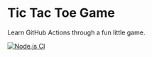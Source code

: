 # Tic Tac Toe Game

Learn GitHub Actions through a fun little game.

[![Node.js CI](https://github.com/tonnytg/github-actions-for-ci/actions/workflows/node.js.yml/badge.svg?branch=tonnytg-patch-1)](https://github.com/tonnytg/github-actions-for-ci/actions/workflows/node.js.yml)
